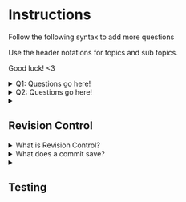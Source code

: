 # Instructions

Follow the following syntax to add more questions

Use the header notations for topics and sub topics.

Good luck! <3

<details> 
  <summary>Q1: Questions go here! </summary>
   A1: Answers go here
</details>
<details>
  <summary>Q2: Questions go here! </summary>
   A2: Answers go here
</details>

<details> 
  <summary></summary>

</details>

## Revision Control

<details> 
  <summary> What is Revision Control? </summary>
   RC is the process of managing multiple version of information
</details>

<details> 
  <summary> What does a commit save?</summary>
  Committing saves a SNAPSHOT. Stage the change -> commit
</details>

<details> 
  <summary></summary>
  
</details>

## Testing